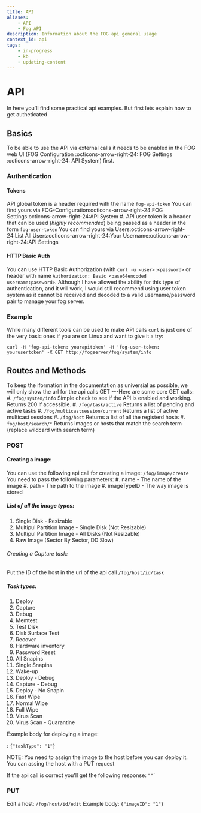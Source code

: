 ```yaml
---
title: API
aliases:
    - API
    - Fog API
description: Information about the FOG api general usage
context_id: api
tags:
    - in-progress
    - kb
    - updating-content
---
```



# API

In here you'll find some practical api examples. But first lets explain
how to get autheticated

## Basics

To be able to use the API via external calls it needs to be enabled in
the FOG web UI (FOG Configuration :octicons-arrow-right-24: FOG Settings :octicons-arrow-right-24: API System)
first.

### Authentication

#### Tokens

API global token is a header required with the name `fog-api-token`
You can find yours via FOG-Configuration:octicons-arrow-right-24:FOG Settings:octicons-arrow-right-24:API System #.
API user token is a header that can be used (*highly recommended*) being
passed as a header in the form `fog-user-token` You can find yours via
Users:octicons-arrow-right-24:List All Users:octicons-arrow-right-24:Your Username:octicons-arrow-right-24:API Settings

#### HTTP Basic Auth

You can use HTTP Basic Authorization (with `curl -u <user>:<password>`
or header with name
`Authorization: Basic <base64encoded username:password>`. Although I
have allowed the ability for this type of authentication, and it will
work, I would still recommend using user token system as it cannot be
received and decoded to a valid username/password pair to manage your
fog server.

### Example

While many different tools can be used to make API calls `curl` is just
one of the very basic ones if you are on Linux and want to give it a
try:

    curl -H 'fog-api-token: yourapitoken' -H 'fog-user-token: yourusertoken' -X GET http://fogserver/fog/system/info

## Routes and Methods

To keep the iformation in the documentation as universial as possible,
we will only show the url for the api calls GET \-\--Here are some core
GET calls: #. `/fog/system/info` Simple check to see if the API is
enabled and working. Returns 200 if accessible. #. `/fog/task/active`
Returns a list of pending and active tasks #.
`/fog/multicastsession/current` Returns a list of active multicast
sessions #. `/fog/host` Returns a list of all the registerd hosts #.
`fog/host/search/*` Returns images or hosts that match the search term
(replace wildcard with search term)

### POST

#### Creating a image:

You can use the following api call for creating a image:
`/fog/image/create` You need to pass the following parameters: #. name -
The name of the image #. path - The path to the image #. imageTypeID -
The way image is stored

##### List of all the image types:

1.  Single Disk - Resizable
2.  Multipul Partition Image - Single Disk (Not Resizable)
3.  Multipul Partition Image - All Disks (Not Resizable)
4.  Raw Image (Sector By Sector, DD Slow)

###### Creating a Capture task:

Put the ID of the host in the url of the api call `/fog/host/id/task`

##### Task types:

1.  Deploy
2.  Capture
3.  Debug
4.  Memtest
5.  Test Disk
6.  Disk Surface Test
7.  Recover
8.  Hardware inventory
9.  Password Reset
10. All Snapins
11. Single Snapins
12. Wake-up
13. Deploy - Debug
14. Capture - Debug
15. Deploy - No Snapin
16. Fast Wipe
17. Normal Wipe
18. Full Wipe
19. Virus Scan
20. Virus Scan - Quarantine

Example body for deploying a image:

:   `{"taskType": "1"}`

NOTE: You need to assign the image to the host before you can deploy it.
You can assing the host with a PUT request

If the api call is correct you'll get the following response: `""`\`

### PUT

Edit a host: `/fog/host/id/edit` Example body: `{"imageID": "1"}`
